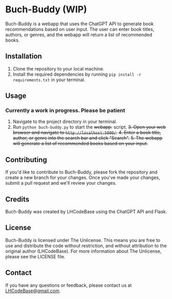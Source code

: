 # Buch-Buddy (WIP)

Buch-Buddy is a webapp that uses the ChatGPT API to generate book recommendations based on user input. The user can enter book titles, authors, or genres, and the webapp will return a list of recommended books.

## Installation

1. Clone the repository to your local machine.
2. Install the required dependencies by running `pip install -r requirements.txt` in your terminal.

## Usage

### Currently a work in progress. Please be patient
1. Navigate to the project directory in your terminal.
2. Run `python buch-buddy.py` to start the ~~webapp.~~ script.
~~3. Open your web browser and navigate to `http://localhost:5000/`.~~
~~4. Enter a book title, author, or genre into the search bar and click "Search".~~
~~5. The webapp will generate a list of recommended books based on your input.~~


## Contributing

If you'd like to contribute to Buch-Buddy, please fork the repository and create a new branch for your changes. Once you've made your changes, submit a pull request and we'll review your changes.

## Credits

Buch-Buddy was created by LHCodeBase using the ChatGPT API and Flask.

## License

Buch-Buddy is licensed under The Unlicense. This means you are free to use and distribute the code without restriction, and without attribution to the original author (LHCodeBase). For more information about The Unlicense, please see the LICENSE file.

## Contact

If you have any questions or feedback, please contact us at LHCodeBase@gmail.com.

